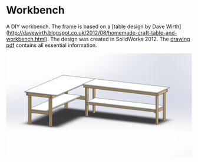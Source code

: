Workbench
=========

A DIY workbench.  The frame is based on a [table design by Dave Wirth] (http://davewirth.blogspot.co.uk/2012/08/homemade-craft-table-and-workbench.html).  The design was created in SolidWorks 2012.  The [drawing pdf](https://github.com/xioTechnologies/Workbench/blob/master/Workbench.PDF) contains all essential information.

<img src="https://raw.githubusercontent.com/xioTechnologies/Workbench/master/Workbench.png"/>
